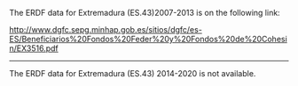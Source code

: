 The ERDF data for Extremadura (ES.43)2007-2013 is on the following link:

http://www.dgfc.sepg.minhap.gob.es/sitios/dgfc/es-ES/Beneficiarios%20Fondos%20Feder%20y%20Fondos%20de%20Cohesin/EX3516.pdf

---

The ERDF data for Extremadura (ES.43) 2014-2020 is not available.
